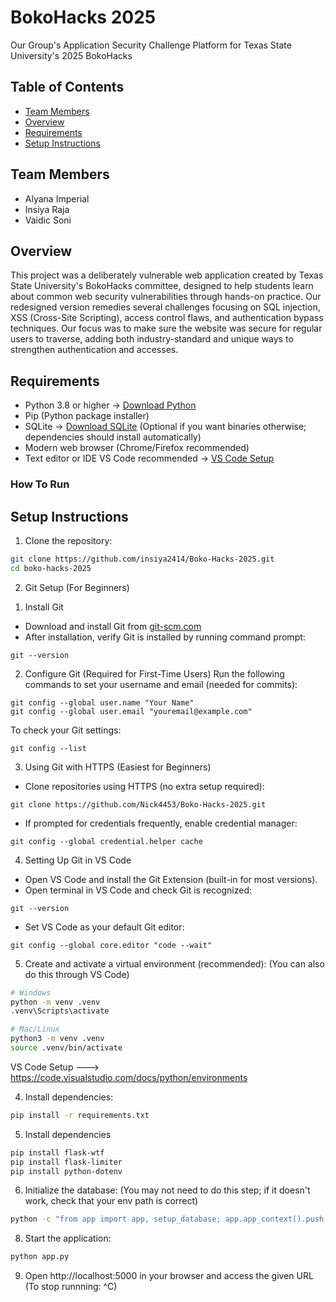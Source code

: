 # BokoHacks 2025
Our Group's Application Security Challenge Platform for Texas State University's 2025 BokoHacks


## Table of Contents  
- [Team Members](#team-members)  
- [Overview](#overview)  
- [Requirements](#requirements)  
- [Setup Instructions](#setup-instructions)  


## Team Members
- Alyana Imperial
- Insiya Raja
- Vaidic Soni


## Overview 
This project was a deliberately vulnerable web application created by Texas State University's BokoHacks committee, designed to help students learn about common web security vulnerabilities through hands-on practice. Our redesigned version remedies several challenges focusing on SQL injection, XSS (Cross-Site Scripting), access control flaws, and authentication bypass techniques. Our focus was to make sure the website was secure for regular users to traverse, adding both industry-standard and unique ways to strengthen authentication and accesses.



## Requirements
- Python 3.8 or higher → [Download Python](https://www.python.org/downloads/)
- Pip (Python package installer)
- SQLite → [Download SQLite](https://www.sqlite.org/download.html) (Optional if you want binaries otherwise; dependencies should install automatically)
- Modern web browser (Chrome/Firefox recommended)
- Text editor or IDE VS Code recommended → [VS Code Setup](https://code.visualstudio.com/docs/python/environments)

### How To Run ###

## Setup Instructions
1. Clone the repository:
```bash
git clone https://github.com/insiya2414/Boko-Hacks-2025.git
cd boko-hacks-2025
```
2. Git Setup (For Beginners)

1) Install Git
- Download and install Git from [git-scm.com](https://git-scm.com/downloads)
- After installation, verify Git is installed by running command prompt:
```
git --version
```
2) Configure Git (Required for First-Time Users)
Run the following commands to set your username and email (needed for commits):
```
git config --global user.name "Your Name"
git config --global user.email "youremail@example.com"
```
To check your Git settings:
```
git config --list
```
3) Using Git with HTTPS (Easiest for Beginners)
- Clone repositories using HTTPS (no extra setup required):
```
git clone https://github.com/Nick4453/Boko-Hacks-2025.git
```
- If prompted for credentials frequently, enable credential manager:
```
git config --global credential.helper cache
```
4) Setting Up Git in VS Code
- Open VS Code and install the Git Extension (built-in for most versions).
- Open terminal in VS Code and check Git is recognized:
```
git --version
```
- Set VS Code as your default Git editor:
```
git config --global core.editor "code --wait"
```

5) Create and activate a virtual environment (recommended): (You can also do this through VS Code)
```bash
# Windows
python -m venv .venv
.venv\Scripts\activate

# Mac/Linux
python3 -m venv .venv
source .venv/bin/activate
```
VS Code Setup ---> https://code.visualstudio.com/docs/python/environments

4. Install dependencies:
```bash
pip install -r requirements.txt
```
5. Install dependencies
```bash
pip install flask-wtf
pip install flask-limiter
pip install python-dotenv
```
6. Initialize the database: (You may not need to do this step; if it doesn't work, check that your env path is correct)
```bash
python -c "from app import app, setup_database; app.app_context().push(); setup_database()"
```

8. Start the application: 
```bash
python app.py
```

9. Open http://localhost:5000 in your browser and access the given URL (To stop runnning: ^C)



